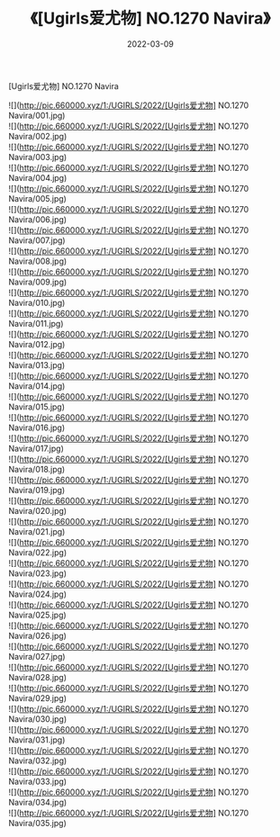 ﻿---
layout: post
title:  《[Ugirls爱尤物] NO.1270 Navira》
date:   2022-03-09
img: http://pic.660000.xyz/1:/UGIRLS/2022/[Ugirls爱尤物] NO.1270 Navira/000.jpg
categories: [美女, 清纯, 唯美]
---

[Ugirls爱尤物] NO.1270 Navira

 ![](http://pic.660000.xyz/1:/UGIRLS/2022/[Ugirls爱尤物] NO.1270 Navira/001.jpg) <br>![](http://pic.660000.xyz/1:/UGIRLS/2022/[Ugirls爱尤物] NO.1270 Navira/002.jpg) <br>![](http://pic.660000.xyz/1:/UGIRLS/2022/[Ugirls爱尤物] NO.1270 Navira/003.jpg) <br>![](http://pic.660000.xyz/1:/UGIRLS/2022/[Ugirls爱尤物] NO.1270 Navira/004.jpg) <br>![](http://pic.660000.xyz/1:/UGIRLS/2022/[Ugirls爱尤物] NO.1270 Navira/005.jpg) <br>![](http://pic.660000.xyz/1:/UGIRLS/2022/[Ugirls爱尤物] NO.1270 Navira/006.jpg) <br>![](http://pic.660000.xyz/1:/UGIRLS/2022/[Ugirls爱尤物] NO.1270 Navira/007.jpg) <br>![](http://pic.660000.xyz/1:/UGIRLS/2022/[Ugirls爱尤物] NO.1270 Navira/008.jpg) <br>![](http://pic.660000.xyz/1:/UGIRLS/2022/[Ugirls爱尤物] NO.1270 Navira/009.jpg) <br>![](http://pic.660000.xyz/1:/UGIRLS/2022/[Ugirls爱尤物] NO.1270 Navira/010.jpg) <br>![](http://pic.660000.xyz/1:/UGIRLS/2022/[Ugirls爱尤物] NO.1270 Navira/011.jpg) <br>![](http://pic.660000.xyz/1:/UGIRLS/2022/[Ugirls爱尤物] NO.1270 Navira/012.jpg) <br>![](http://pic.660000.xyz/1:/UGIRLS/2022/[Ugirls爱尤物] NO.1270 Navira/013.jpg) <br>![](http://pic.660000.xyz/1:/UGIRLS/2022/[Ugirls爱尤物] NO.1270 Navira/014.jpg) <br>![](http://pic.660000.xyz/1:/UGIRLS/2022/[Ugirls爱尤物] NO.1270 Navira/015.jpg) <br>![](http://pic.660000.xyz/1:/UGIRLS/2022/[Ugirls爱尤物] NO.1270 Navira/016.jpg) <br>![](http://pic.660000.xyz/1:/UGIRLS/2022/[Ugirls爱尤物] NO.1270 Navira/017.jpg) <br>![](http://pic.660000.xyz/1:/UGIRLS/2022/[Ugirls爱尤物] NO.1270 Navira/018.jpg) <br>![](http://pic.660000.xyz/1:/UGIRLS/2022/[Ugirls爱尤物] NO.1270 Navira/019.jpg) <br>![](http://pic.660000.xyz/1:/UGIRLS/2022/[Ugirls爱尤物] NO.1270 Navira/020.jpg) <br>![](http://pic.660000.xyz/1:/UGIRLS/2022/[Ugirls爱尤物] NO.1270 Navira/021.jpg) <br>![](http://pic.660000.xyz/1:/UGIRLS/2022/[Ugirls爱尤物] NO.1270 Navira/022.jpg) <br>![](http://pic.660000.xyz/1:/UGIRLS/2022/[Ugirls爱尤物] NO.1270 Navira/023.jpg) <br>![](http://pic.660000.xyz/1:/UGIRLS/2022/[Ugirls爱尤物] NO.1270 Navira/024.jpg) <br>![](http://pic.660000.xyz/1:/UGIRLS/2022/[Ugirls爱尤物] NO.1270 Navira/025.jpg) <br>![](http://pic.660000.xyz/1:/UGIRLS/2022/[Ugirls爱尤物] NO.1270 Navira/026.jpg) <br>![](http://pic.660000.xyz/1:/UGIRLS/2022/[Ugirls爱尤物] NO.1270 Navira/027.jpg) <br>![](http://pic.660000.xyz/1:/UGIRLS/2022/[Ugirls爱尤物] NO.1270 Navira/028.jpg) <br>![](http://pic.660000.xyz/1:/UGIRLS/2022/[Ugirls爱尤物] NO.1270 Navira/029.jpg) <br>![](http://pic.660000.xyz/1:/UGIRLS/2022/[Ugirls爱尤物] NO.1270 Navira/030.jpg) <br>![](http://pic.660000.xyz/1:/UGIRLS/2022/[Ugirls爱尤物] NO.1270 Navira/031.jpg) <br>![](http://pic.660000.xyz/1:/UGIRLS/2022/[Ugirls爱尤物] NO.1270 Navira/032.jpg) <br>![](http://pic.660000.xyz/1:/UGIRLS/2022/[Ugirls爱尤物] NO.1270 Navira/033.jpg) <br>![](http://pic.660000.xyz/1:/UGIRLS/2022/[Ugirls爱尤物] NO.1270 Navira/034.jpg) <br>![](http://pic.660000.xyz/1:/UGIRLS/2022/[Ugirls爱尤物] NO.1270 Navira/035.jpg) <br>